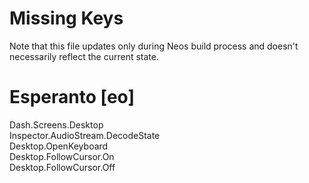# Missing Keys
Note that this file updates only during Neos build process and doesn't necessarily reflect the current state.

# Esperanto [eo]
Dash.Screens.Desktop  
Inspector.AudioStream.DecodeState  
Desktop.OpenKeyboard  
Desktop.FollowCursor.On  
Desktop.FollowCursor.Off  

